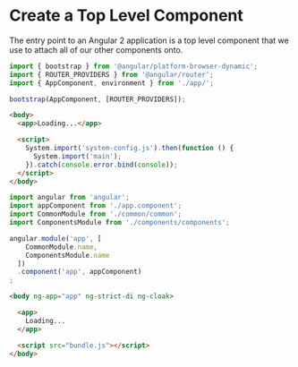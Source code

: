 # Create a Top Level Component

The entry point to an Angular 2 application is a top level component that we use to attach all of our other components onto. 

```javascript
import { bootstrap } from '@angular/platform-browser-dynamic';
import { ROUTER_PROVIDERS } from '@angular/router';
import { AppComponent, environment } from './app/';

bootstrap(AppComponent, [ROUTER_PROVIDERS]);
```

```html
<body>
  <app>Loading...</app>

  <script>
    System.import('system-config.js').then(function () {
      System.import('main');
    }).catch(console.error.bind(console));
  </script>
</body>
```

```javascript
import angular from 'angular';
import appComponent from './app.component';
import CommonModule from './common/common';
import ComponentsModule from './components/components';

angular.module('app', [
    CommonModule.name,
    ComponentsModule.name
  ])
  .component('app', appComponent)
;
```

```html
<body ng-app="app" ng-strict-di ng-cloak>

  <app>
    Loading...
  </app>

  <script src="bundle.js"></script>
</body>
```